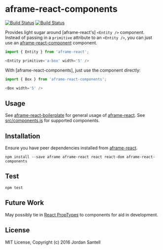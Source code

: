 # aframe-react-components

[![Build Status](http://img.shields.io/travis/jsantell/aframe-react-components.svg?style=flat-square)][travis]
[![Build Status](http://img.shields.io/npm/v/aframe-react-components.svg?style=flat-square)][npm]

Provides light sugar around [aframe-react's] `<Entity />` component. Instead of passing in a `primitive` attribute to an `<Entity />`, you can just use an [aframe-react-component] component.

```js
import { Entity } from 'aframe-react';

<Entity primitive='a-box' width='5' />
```

With [aframe-react-components], just use the component directly:

```js
import { Box } from 'aframe-react-components';

<Box width='5' />
```

## Usage

See [aframe-react-boilerplate] for general usage of [aframe-react]. See [src/components.js][components] for supported components.

## Installation

Ensure you have peer dependencies installed from [aframe-react].

```
npm install --save aframe aframe-react react react-dom aframe-react-components
```

## Test

```
npm test
```

## Future Work

May possibly tie in [React PropTypes][proptypes] to components for aid in development.

## License

MIT License, Copyright (c) 2016 Jordan Santell

[aframe-react]: https://www.npmjs.com/package/aframe-react
[aframe-react-component]: https://www.npmjs.com/package/aframe-react-component
[aframe-react-boilerplate]: https://github.com/ngokevin/aframe-react-boilerplate
[proptypes]: https://facebook.github.io/react/docs/react-component.html#proptypes
[travis]: https://travis-ci.org/jsantell/aframe-react-components
[npm]: https://www.npmjs.org/package/aframe-react-components
[components]: https://github.com/jsantell/aframe-react-components/blob/master/src/components.js
